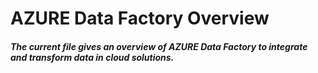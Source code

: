 # AZURE Data Factory Overview
##### The current file gives an overview of AZURE Data Factory to integrate and transform data in cloud solutions.
